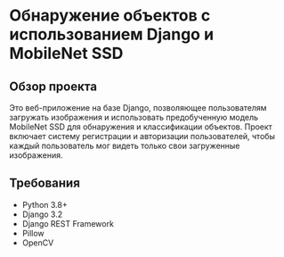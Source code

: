 # Обнаружение объектов с использованием Django и MobileNet SSD

## Обзор проекта
Это веб-приложение на базе Django, позволяющее пользователям загружать изображения и использовать предобученную модель 
MobileNet SSD для обнаружения и классификации объектов. Проект включает систему регистрации и авторизации пользователей, 
чтобы каждый пользователь мог видеть только свои загруженные изображения.

## Требования
- Python 3.8+
- Django 3.2
- Django REST Framework
- Pillow
- OpenCV


